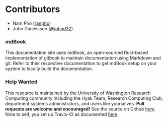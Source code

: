 # Contributors

- Nam Pho ([@npho](https://github.com/npho))
- John Danielsson ([@johnd32](https://github.com/johnd32))

### mdBook

This documentation site uses mdBook, an open-sourced Rust-based implementation of gitbook to maintain documentation using Markdown and git. Refer to their respective documentation to get mdBook setup on your system to locally build the documentation. 

### Help Wanted

This resource is maintained by the University of Washington Research Computing community including the Hyak Team, Research Computing Club, department systems administrators, and users like yourselves. **Pull requests are welcome and encouraged!** See the source on Github [here](https://github.com/UWrc/uwrc.github.io). Note to self, you set up Travis-CI as documented [here](https://rust-lang-nursery.github.io/mdBook/continuous-integration.html).